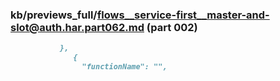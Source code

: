 ### kb/previews_full/flows__service-first__master-and-slot@auth.har.part062.md (part 002)

```md
           },
              {
                "functionName": "",
   
```

```
